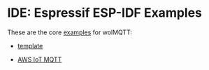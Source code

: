 # IDE: Espressif ESP-IDF Examples

These are the core [examples](./README.md) for wolMQTT:

- [template](./wolfmqtt_template/README.md)

- [AWS IoT MQTT](./AWS_IoT_MQTT/README.md)